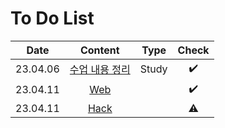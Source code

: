 # To Do List

|Date|Content|Type|Check|
|:------:|:---:|:---:|:---:|
|23.04.06|[수업 내용 정리](https://github.com/yws-318/Penetration-Testing/blob/main/Master%20Plan/Week%202/2%EC%A3%BC%EC%B0%A8%20%EC%88%98%EC%97%85%EC%A0%95%EB%A6%AC.md)|Study|✔️|
|23.04.11|[Web](https://github.com/yws-318/Penetration-Testing/tree/main/Master%20Plan/Week%202/Web)||✔️|
|23.04.11|[Hack](https://github.com/yws-318/Penetration-Testing/tree/main/Master%20Plan/Week%202/Hack)||⚠️|

